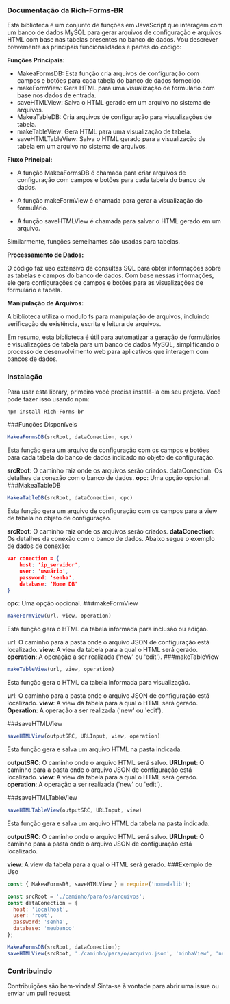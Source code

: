 ### Documentação da Rich-Forms-BR

Esta biblioteca é um conjunto de funções em JavaScript que interagem com um banco de dados MySQL para gerar arquivos de configuração e arquivos HTML com base nas tabelas presentes no banco de dados.
Vou descrever brevemente as principais funcionalidades e partes do código:

**Funções Principais:**
* MakeaFormsDB: Esta função cria arquivos de configuração com campos e botões para cada tabela do banco de dados fornecido.
* makeFormView: Gera HTML para uma visualização de formulário com base nos dados de entrada.
* saveHTMLView: Salva o HTML gerado em um arquivo no sistema de arquivos.
* MakeaTableDB: Cria arquivos de configuração para visualizações de tabela.
* makeTableView: Gera HTML para uma visualização de tabela.
* saveHTMLTableView: Salva o HTML gerado para a visualização de tabela em um arquivo no sistema de arquivos.

**Fluxo Principal:**

* A função MakeaFormsDB é chamada para criar arquivos de configuração com campos e botões para cada tabela do banco de dados.

* A função makeFormView é chamada para gerar a visualização do formulário.

* A função saveHTMLView é chamada para salvar o HTML gerado em um arquivo.

Similarmente, funções semelhantes são usadas para tabelas.

**Processamento de Dados:**

O código faz uso extensivo de consultas SQL para obter informações sobre as tabelas e campos do banco de dados.
Com base nessas informações, ele gera configurações de campos e botões para as visualizações de formulário e tabela.

**Manipulação de Arquivos:**

A biblioteca utiliza o módulo fs para manipulação de arquivos, incluindo verificação de existência, escrita e leitura de arquivos.

Em resumo, esta biblioteca é útil para automatizar a geração de formulários e visualizações de tabela para um banco de dados MySQL, simplificando o processo de desenvolvimento web para aplicativos que interagem com bancos de dados.

### Instalação
Para usar esta library, primeiro você precisa instalá-la em seu projeto. Você pode fazer isso usando npm:

```bash
npm install Rich-Forms-br
```

###Funções Disponíveis
```JavaScript
MakeaFormsDB(srcRoot, dataConection, opc)
```
Esta função gera um arquivo de configuração com os campos e botões para cada tabela do banco de dados indicado no objeto de configuração.

**srcRoot**: O caminho raiz onde os arquivos serão criados.
dataConection: Os detalhes da conexão com o banco de dados.
**opc**: Uma opção opcional.
###MakeaTableDB
```JavaScript
MakeaTableDB(srcRoot, dataConection, opc)
```
Esta função gera um arquivo de configuração com os campos para a view de tabela no objeto de configuração.

**srcRoot**: O caminho raiz onde os arquivos serão criados.
**dataConection**: Os detalhes da conexão com o banco de dados.
Abaixo segue o exemplo de dados de conexão:
```JSON
var conection = {
    host: 'ip_servidor',
    user: 'usuário',
    password: 'senha',
    database: 'Nome DB'
}
```
**opc**: Uma opção opcional.
###makeFormView
```JavaScript
makeFormView(url, view, operation)
```
Esta função gera o HTML da tabela informada para inclusão ou edição.

**url**: O caminho para a pasta onde o arquivo JSON de configuração está localizado.
**view**: A view da tabela para a qual o HTML será gerado.
**operation**: A operação a ser realizada ('new' ou 'edit').
###makeTableView
```JavaScript
makeTableView(url, view, operation)
```
Esta função gera o HTML da tabela informada para visualização.

**url**: O caminho para a pasta onde o arquivo JSON de configuração está localizado.
**view**: A view da tabela para a qual o HTML será gerado.
**Operation**: A operação a ser realizada ('new' ou 'edit').

###saveHTMLView
```JavaScript
saveHTMLView(outputSRC, URLInput, view, operation)
```
Esta função gera e salva um arquivo HTML na pasta indicada.

**outputSRC**: O caminho onde o arquivo HTML será salvo.
**URLInput**: O caminho para a pasta onde o arquivo JSON de configuração está localizado.
**view**: A view da tabela para a qual o HTML será gerado.
**operation**: A operação a ser realizada ('new' ou 'edit').

###saveHTMLTableView
```JavaScript
saveHTMLTableView(outputSRC, URLInput, view)
```
Esta função gera e salva um arquivo HTML da tabela na pasta indicada.

**outputSRC**: O caminho onde o arquivo HTML será salvo.
**URLInput**: O caminho para a pasta onde o arquivo JSON de configuração está localizado.

**view**: A view da tabela para a qual o HTML será gerado.
###Exemplo de Uso
```javascript
const { MakeaFormsDB, saveHTMLView } = require('nomedalib');

const srcRoot = './caminho/para/os/arquivos';
const dataConection = {
  host: 'localhost',
  user: 'root',
  password: 'senha',
  database: 'meubanco'
};

MakeaFormsDB(srcRoot, dataConection);
saveHTMLView(srcRoot, './caminho/para/o/arquivo.json', 'minhaView', 'new');
```
### Contribuindo
Contribuições são bem-vindas! Sinta-se à vontade para abrir uma issue ou enviar um pull request